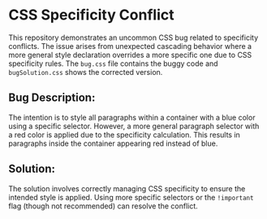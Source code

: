 # CSS Specificity Conflict

This repository demonstrates an uncommon CSS bug related to specificity conflicts.  The issue arises from unexpected cascading behavior where a more general style declaration overrides a more specific one due to CSS specificity rules. The `bug.css` file contains the buggy code and `bugSolution.css` shows the corrected version. 

## Bug Description:

The intention is to style all paragraphs within a container with a blue color using a specific selector. However, a more general paragraph selector with a red color is applied due to the specificity calculation.  This results in paragraphs inside the container appearing red instead of blue.

## Solution:

The solution involves correctly managing CSS specificity to ensure the intended style is applied. Using more specific selectors or the `!important` flag (though not recommended) can resolve the conflict. 
